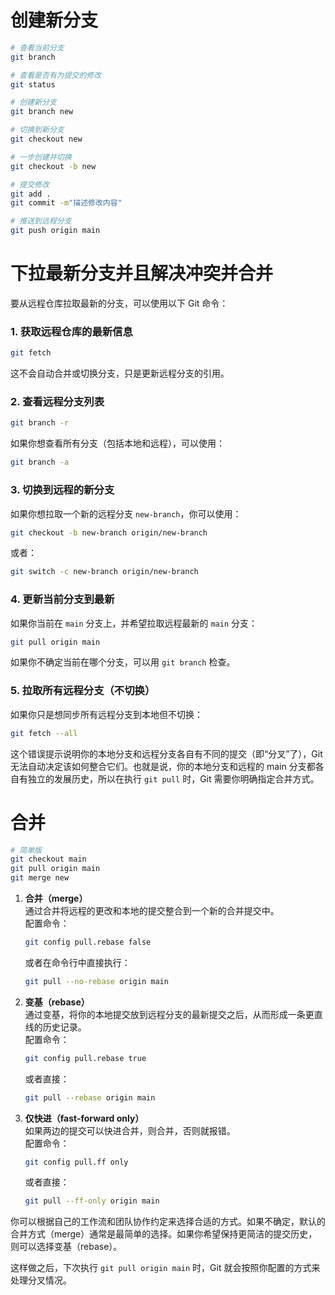 # 创建新分支

```bash
# 查看当前分支
git branch

# 查看是否有为提交的修改
git status

# 创建新分支
git branch new

# 切换到新分支
git checkout new

# 一步创建并切换
git checkout -b new

# 提交修改
git add .
git commit -m"描述修改内容"

# 推送到远程分支
git push origin main

```

# 下拉最新分支并且解决冲突并合并

要从远程仓库拉取最新的分支，可以使用以下 Git 命令：

### 1. **获取远程仓库的最新信息**

```bash
git fetch
```

这不会自动合并或切换分支，只是更新远程分支的引用。

### 2. **查看远程分支列表**

```bash
git branch -r
```

如果你想查看所有分支（包括本地和远程），可以使用：

```bash
git branch -a
```

### 3. **切换到远程的新分支**

如果你想拉取一个新的远程分支 `new-branch`，你可以使用：

```bash
git checkout -b new-branch origin/new-branch
```

或者：

```bash
git switch -c new-branch origin/new-branch
```

### 4. **更新当前分支到最新**

如果你当前在 `main` 分支上，并希望拉取远程最新的 `main` 分支：

```bash
git pull origin main
```

如果你不确定当前在哪个分支，可以用 `git branch` 检查。

### 5. **拉取所有远程分支（不切换）**

如果你只是想同步所有远程分支到本地但不切换：

```bash
git fetch --all
```

这个错误提示说明你的本地分支和远程分支各自有不同的提交（即“分叉”了），Git 无法自动决定该如何整合它们。也就是说，你的本地分支和远程的 main 分支都各自有独立的发展历史，所以在执行 `git pull` 时，Git 需要你明确指定合并方式。

# 合并

```bash
# 简单版
git checkout main
git pull origin main
git merge new
```

1. **合并（merge）**  
   通过合并将远程的更改和本地的提交整合到一个新的合并提交中。  
   配置命令：

   ```bash
   git config pull.rebase false
   ```

   或者在命令行中直接执行：

   ```bash
   git pull --no-rebase origin main
   ```

2. **变基（rebase）**  
   通过变基，将你的本地提交放到远程分支的最新提交之后，从而形成一条更直线的历史记录。  
   配置命令：

   ```bash
   git config pull.rebase true
   ```

   或者直接：

   ```bash
   git pull --rebase origin main
   ```

3. **仅快进（fast-forward only）**  
   如果两边的提交可以快进合并，则合并，否则就报错。  
   配置命令：
   ```bash
   git config pull.ff only
   ```
   或者直接：
   ```bash
   git pull --ff-only origin main
   ```

你可以根据自己的工作流和团队协作约定来选择合适的方式。如果不确定，默认的合并方式（merge）通常是最简单的选择。如果你希望保持更简洁的提交历史，则可以选择变基（rebase）。

这样做之后，下次执行 `git pull origin main` 时，Git 就会按照你配置的方式来处理分叉情况。

